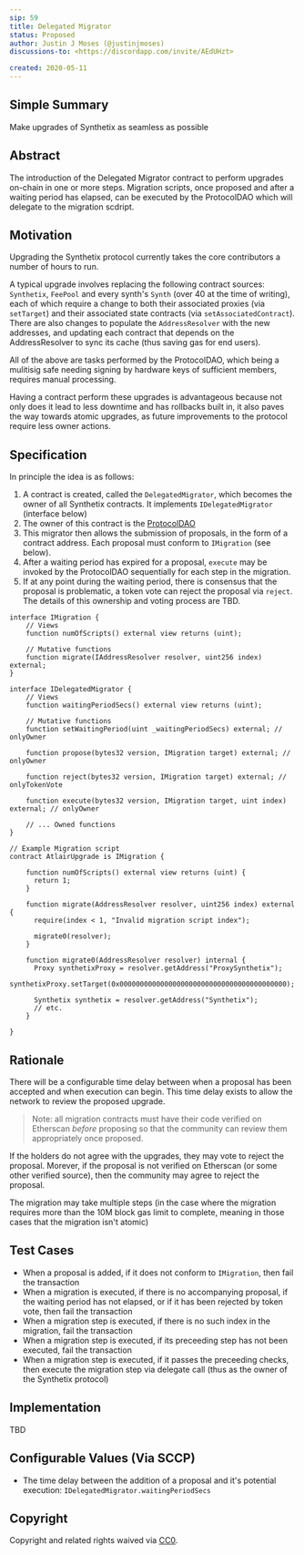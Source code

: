 ```yaml
---
sip: 59
title: Delegated Migrator
status: Proposed
author: Justin J Moses (@justinjmoses)
discussions-to: <https://discordapp.com/invite/AEdUHzt>

created: 2020-05-11
---
```


<!--You can leave these HTML comments in your merged SIP and delete the visible duplicate text guides, they will not appear and may be helpful to refer to if you edit it again. This is the suggested template for new SIPs. Note that an SIP number will be assigned by an editor. When opening a pull request to submit your SIP, please use an abbreviated title in the filename, `sip-draft_title_abbrev.md`. The title should be 44 characters or less.-->

## Simple Summary

<!--"If you can't explain it simply, you don't understand it well enough." Provide a simplified and layman-accessible explanation of the SIP.-->

Make upgrades of Synthetix as seamless as possible

## Abstract

<!--A short (~200 word) description of the technical issue being addressed.-->

The introduction of the Delegated Migrator contract to perform upgrades on-chain in one or more steps. Migration scripts, once proposed and after a waiting period has elapsed, can be executed by the ProtocolDAO which will delegate to the migration scdript.

## Motivation

<!--The motivation is critical for SIPs that want to change Synthetix. It should clearly explain why the existing protocol specification is inadequate to address the problem that the SIP solves. SIP submissions without sufficient motivation may be rejected outright.-->

Upgrading the Synthetix protocol currently takes the core contributors a number of hours to run.

A typical upgrade involves replacing the following contract sources: `Synthetix`, `FeePool` and every synth's `Synth` (over 40 at the time of writing), each of which require a change to both their associated proxies (via `setTarget`) and their associated state contracts (via `setAssociatedContract`). There are also changes to populate the `AddressResolver` with the new addresses, and updating each contract that depends on the AddressResolver to sync its cache (thus saving gas for end users).

All of the above are tasks performed by the ProtocolDAO, which being a mulitisig safe needing signing by hardware keys of sufficient members, requires manual processing.

Having a contract perform these upgrades is advantageous because not only does it lead to less downtime and has rollbacks built in, it also paves the way towards atomic upgrades, as future improvements to the protocol require less owner actions.

## Specification

<!--The technical specification should describe the syntax and semantics of any new feature.-->

In principle the idea is as follows:

1. A contract is created, called the `DelegatedMigrator`, which becomes the owner of all Synthetix contracts. It implements `IDelegatedMigrator` (interface below)
2. The owner of this contract is the [ProtocolDAO](https://etherscan.io/address/protocoldao.snx.eth)
3. This migrator then allows the submission of proposals, in the form of a contract address. Each proposal must conform to `IMigration` (see below).
4. After a waiting period has expired for a proposal, `execute` may be invoked by the ProtocolDAO sequentially for each step in the migration.
5. If at any point during the waiting period, there is consensus that the proposal is problematic, a token vote can reject the proposal via `reject`. The details of this ownership and voting process are TBD.

```solidity
interface IMigration {
    // Views
    function numOfScripts() external view returns (uint);

    // Mutative functions
    function migrate(IAddressResolver resolver, uint256 index) external;
}

interface IDelegatedMigrator {
    // Views
    function waitingPeriodSecs() external view returns (uint);

    // Mutative functions
    function setWaitingPeriod(uint _waitingPeriodSecs) external; // onlyOwner

    function propose(bytes32 version, IMigration target) external; // onlyOwner

    function reject(bytes32 version, IMigration target) external; // onlyTokenVote

    function execute(bytes32 version, IMigration target, uint index) external; // onlyOwner

    // ... Owned functions
}
```

```solidity
// Example Migration script
contract AtlairUpgrade is IMigration {

    function numOfScripts() external view returns (uint) {
      return 1;
    }

    function migrate(AddressResolver resolver, uint256 index) external {
      require(index < 1, "Invalid migration script index");

      migrate0(resolver);
    }

    function migrate0(AddressResolver resolver) internal {
      Proxy synthetixProxy = resolver.getAddress("ProxySynthetix");
      synthetixProxy.setTarget(0x00000000000000000000000000000000000000000);

      Synthetix synthetix = resolver.getAddress("Synthetix");
      // etc.
    }

}
```

## Rationale

<!--The rationale fleshes out the specification by describing what motivated the design and why particular design decisions were made. It should describe alternate designs that were considered and related work, e.g. how the feature is supported in other languages. The rationale may also provide evidence of consensus within the community, and should discuss important objections or concerns raised during discussion.-->

There will be a configurable time delay between when a proposal has been accepted and when execution can begin. This time delay exists to allow the network to review the proposed upgrade.

> Note: all migration contracts must have their code verified on Etherscan _before_ proposing so that the community can review them appropriately once proposed.

If the holders do not agree with the upgrades, they may vote to reject the proposal. Morever, if the proposal is not verified on Etherscan (or some other verified source), then the community may agree to reject the proposal.

The migration may take multiple steps (in the case where the migration requires more than the 10M block gas limit to complete, meaning in those cases that the migration isn't atomic)

## Test Cases

<!--Test cases for an implementation are mandatory for SIPs but can be included with the implementation..-->

- When a proposal is added, if it does not conform to `IMigration`, then fail the transaction
- When a migration is executed, if there is no accompanying proposal, if the waiting period has not elapsed, or if it has been rejected by token vote, then fail the transaction
- When a migration step is executed, if there is no such index in the migration, fail the transaction
- When a migration step is executed, if its preceeding step has not been executed, fail the transaction
- When a migration step is executed, if it passes the preceeding checks, then execute the migration step via delegate call (thus as the owner of the Synthetix protocol)

## Implementation

<!--The implementations must be completed before any SIP is given status "Implemented", but it need not be completed before the SIP is "Approved". While there is merit to the approach of reaching consensus on the specification and rationale before writing code, the principle of "rough consensus and running code" is still useful when it comes to resolving many discussions of API details.-->

TBD

## Configurable Values (Via SCCP)

<!--Please list all values configurable via SCCP under this implementation.-->

- The time delay between the addition of a proposal and it's potential execution: `IDelegatedMigrator.waitingPeriodSecs`

## Copyright

Copyright and related rights waived via [CC0](https://creativecommons.org/publicdomain/zero/1.0/).
